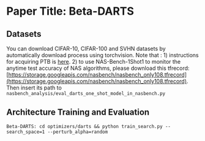# Paper Title: Beta-DARTS

## Datasets
You can download CIFAR-10, CIFAR-100 and SVHN datasets by automatically download process using torchvision.
Note that : 1) instructions for acquiring PTB is [here](https://github.com/salesforce/awd-lstm-lm/blob/master/getdata.sh). 
2) to use NAS-Bench-1Shot1 to monitor the anytime test accuracy of NAS algorithms, please download this tfrecord:
[https://storage.googleapis.com/nasbench/nasbench_only108.tfrecord](https://storage.googleapis.com/nasbench/nasbench_only108.tfrecord).
Then insert its path to ```nasbench_analysis/eval_darts_one_shot_model_in_nasbench.py```

## Architecture Training and Evaluation

```Beta-DARTS: cd optimizers/darts && python train_search.py --search_space=1 --perturb_alpha=random```



